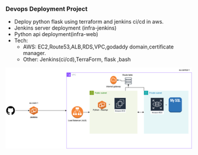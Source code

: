 ### Devops Deployment Project
- Deploy python flask using terraform and jenkins ci/cd in aws. 
- Jenkins server deployment (infra-jenkins)
- Python api deployment(infra-web)
- Tech:
    - AWS: EC2,Route53,ALB,RDS,VPC,godaddy domain,certificate manager.
    - Other: Jenkins(ci/cd),TerraForm, flask ,bash

![screenshot](web.png)
